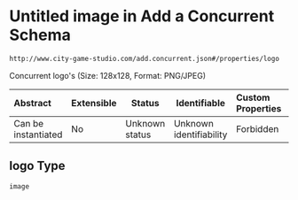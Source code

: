 # Untitled image in Add a Concurrent Schema

```txt
http://www.city-game-studio.com/add.concurrent.json#/properties/logo
```

Concurrent logo's (Size: 128x128, Format: PNG/JPEG)


| Abstract            | Extensible | Status         | Identifiable            | Custom Properties | Additional Properties | Access Restrictions | Defined In                                                                               |
| :------------------ | ---------- | -------------- | ----------------------- | :---------------- | --------------------- | ------------------- | ---------------------------------------------------------------------------------------- |
| Can be instantiated | No         | Unknown status | Unknown identifiability | Forbidden         | Allowed               | none                | [add-concurrent.schema.json\*](../out/add-concurrent.schema.json "open original schema") |

## logo Type

`image`
